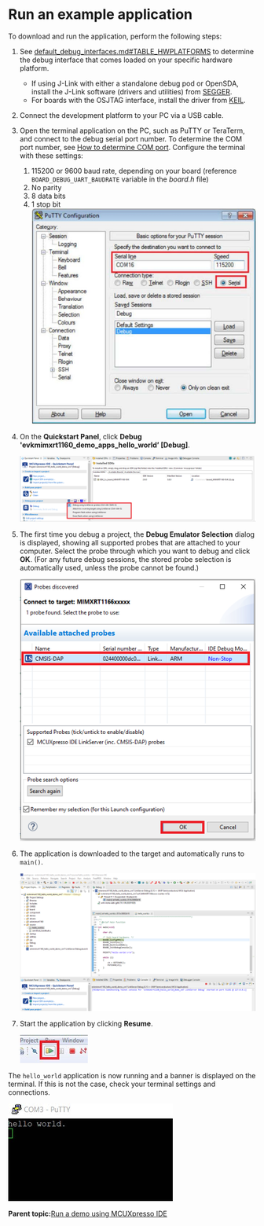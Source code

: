 # Run an example application

To download and run the application, perform the following steps:

1.  See [default\_debug\_interfaces.md\#TABLE\_HWPLATFORMS](default_debug_interfaces.md#TABLE_HWPLATFORMS) to determine the debug interface that comes loaded on your specific hardware platform.

    -   If using J-Link with either a standalone debug pod or OpenSDA, install the J-Link software \(drivers and utilities\) from [SEGGER](https://www.segger.com/downloads/jlink/).
    -   For boards with the OSJTAG interface, install the driver from [KEIL](https://www.keil.com/).
2.  Connect the development platform to your PC via a USB cable.
3.  Open the terminal application on the PC, such as PuTTY or TeraTerm, and connect to the debug serial port number. To determine the COM port number, see [How to determine COM port](how_to_determine_com_port.md). Configure the terminal with these settings:

    1.  115200 or 9600 baud rate, depending on your board \(reference `BOARD_DEBUG_UART_BAUDRATE` variable in the *board.h* file\)
    2.  No parity
    3.  8 data bits
    4.  1 stop bit
    ![](../images/ide_terminal_putty_configurations.png "Terminal (PuTTY) configurations")

4.  On the **Quickstart Panel**, click **Debug 'evkmimxrt1160\_demo\_apps\_hello\_world’ \[Debug\]**.

    ![](../images/ide_debugging_hello_world_case.png "Debug hello_world case")

5.  The first time you debug a project, the **Debug Emulator Selection** dialog is displayed, showing all supported probes that are attached to your computer. Select the probe through which you want to debug and click **OK**. \(For any future debug sessions, the stored probe selection is automatically used, unless the probe cannot be found.\)

    ![](../images/ide_attached_probes_debug_emulator_selection.png "Attached Probes: debug emulator selection")

6.  The application is downloaded to the target and automatically runs to `main()`.

    ![](../images/ide_stop_at_main_when_running_debugging.png "Stop at main() when running debugging")

7.  Start the application by clicking **Resume**.

    ![](../images/ide_resume_button.png "Resume button")


The `hello_world` application is now running and a banner is displayed on the terminal. If this is not the case, check your terminal settings and connections.

![](../images/ide_text_display_of_hello_world_demo.jpg "Text display of the hello_world demo")

**Parent topic:**[Run a demo using MCUXpresso IDE](../topics/run_a_demo_using_mcuxpresso_ide.md)


